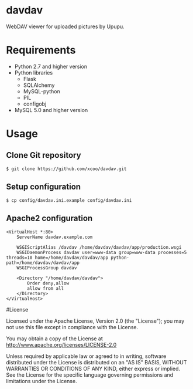 # davdav

WebDAV viewer for uploaded pictures by Upupu.

# Requirements

* Python 2.7 and higher version
* Python libraries
    * Flask
    * SQLAlchemy
    * MySQL-python
    * PIL
    * configobj
* MySQL 5.0 and higher version

# Usage

## Clone Git repository

    $ git clone https://github.com/xcoo/davdav.git

## Setup configuration

    $ cp config/davdav.ini.example config/davdav.ini

## Apache2 configuration

    <VirtualHost *:80>
        ServerName davdav.example.com

        WSGIScriptAlias /davdav /home/davdav/davdav/app/production.wsgi
        WSGIDaemonProcess davdav user=www-data group=www-data processes=5 threads=10 home=/home/davdav/davdav/app python-path=/home/davdav/davdav/app
        WSGIProcessGroup davdav

        <Directory "/home/davdav/davdav">
            Order deny,allow
            allow from all
        </Directory>
    </VirtualHost>

#License

Licensed under the Apache License, Version 2.0 (the "License"); you may not use this file except in compliance with the License.

You may obtain a copy of the License at http://www.apache.org/licenses/LICENSE-2.0

Unless required by applicable law or agreed to in writing, software distributed under the License is distributed on an "AS IS" BASIS, WITHOUT WARRANTIES OR CONDITIONS OF ANY KIND, either express or implied. See the License for the specific language governing permissions and limitations under the License.